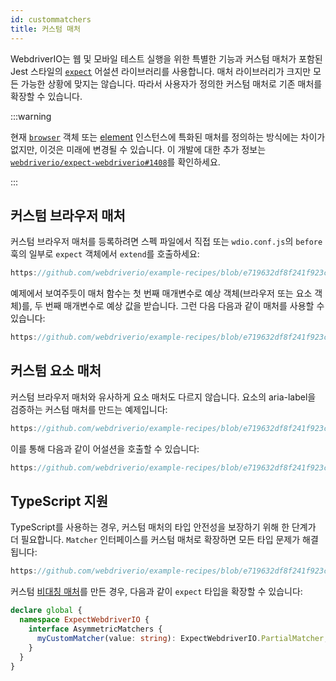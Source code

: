 ```yaml
---
id: custommatchers
title: 커스텀 매처
---
```


WebdriverIO는 웹 및 모바일 테스트 실행을 위한 특별한 기능과 커스텀 매처가 포함된 Jest 스타일의 [`expect`](https://webdriver.io/docs/api/expect-webdriverio) 어설션 라이브러리를 사용합니다. 매처 라이브러리가 크지만 모든 가능한 상황에 맞지는 않습니다. 따라서 사용자가 정의한 커스텀 매처로 기존 매처를 확장할 수 있습니다.

:::warning

현재 [`browser`](/docs/api/browser) 객체 또는 [element](/docs/api/element) 인스턴스에 특화된 매처를 정의하는 방식에는 차이가 없지만, 이것은 미래에 변경될 수 있습니다. 이 개발에 대한 추가 정보는 [`webdriverio/expect-webdriverio#1408`](https://github.com/webdriverio/expect-webdriverio/issues/1408)를 확인하세요.

:::

## 커스텀 브라우저 매처

커스텀 브라우저 매처를 등록하려면 스펙 파일에서 직접 또는 `wdio.conf.js`의 `before` 훅의 일부로 `expect` 객체에서 `extend`를 호출하세요:

```js reference useHTTPS
https://github.com/webdriverio/example-recipes/blob/e719632df8f241f923c8d9301aab6bccee5cb109/customMatchers/example.ts#L3-L18
```

예제에서 보여주듯이 매처 함수는 첫 번째 매개변수로 예상 객체(브라우저 또는 요소 객체)를, 두 번째 매개변수로 예상 값을 받습니다. 그런 다음 다음과 같이 매처를 사용할 수 있습니다:

```js reference useHTTPS
https://github.com/webdriverio/example-recipes/blob/e719632df8f241f923c8d9301aab6bccee5cb109/customMatchers/example.ts#L50-L52
```

## 커스텀 요소 매처

커스텀 브라우저 매처와 유사하게 요소 매처도 다르지 않습니다. 요소의 aria-label을 검증하는 커스텀 매처를 만드는 예제입니다:

```js reference useHTTPS
https://github.com/webdriverio/example-recipes/blob/e719632df8f241f923c8d9301aab6bccee5cb109/customMatchers/example.ts#L20-L38
```

이를 통해 다음과 같이 어설션을 호출할 수 있습니다:

```js reference useHTTPS
https://github.com/webdriverio/example-recipes/blob/e719632df8f241f923c8d9301aab6bccee5cb109/customMatchers/example.ts#L54-L57
```

## TypeScript 지원

TypeScript를 사용하는 경우, 커스텀 매처의 타입 안전성을 보장하기 위해 한 단계가 더 필요합니다. `Matcher` 인터페이스를 커스텀 매처로 확장하면 모든 타입 문제가 해결됩니다:

```js reference useHTTPS
https://github.com/webdriverio/example-recipes/blob/e719632df8f241f923c8d9301aab6bccee5cb109/customMatchers/example.ts#L40-L47
```

커스텀 [비대칭 매처](https://jestjs.io/docs/expect#expectextendmatchers)를 만든 경우, 다음과 같이 `expect` 타입을 확장할 수 있습니다:

```ts
declare global {
  namespace ExpectWebdriverIO {
    interface AsymmetricMatchers {
      myCustomMatcher(value: string): ExpectWebdriverIO.PartialMatcher;
    }
  }
}
```